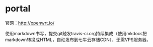 # portal

官网：http://openwrt.io/

使用markdown书写，提交git触发travis-ci.org持续集成（使用mkdocs把markdown转换成HTML，自动发布到七牛云存储CDN），无需VPS服务器。
